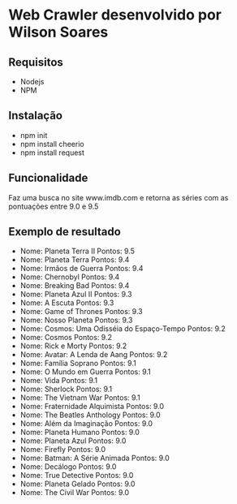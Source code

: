 <h1>Web Crawler desenvolvido por Wilson Soares</h1>

<h2>Requisitos</h2>

<ul>
  <li>Nodejs</li>
  <li>NPM</li>
</ul>

<h2>Instalação</h2>

<ul>
  <li>npm init</li>
  <li>npm install cheerio</li>
  <li>npm install request</li>
</ul>

<h2>Funcionalidade</h2>

<p>Faz uma busca no site www.imdb.com e retorna as séries com as pontuações entre 9.0 e 9.5</p>

<h2>Exemplo de resultado</h2>

<ul>
<li>Nome: Planeta Terra II Pontos: 9.5</li>
<li>Nome: Planeta Terra Pontos: 9.4</li>
<li>Nome: Irmãos de Guerra Pontos: 9.4</li>
<li>Nome: Chernobyl Pontos: 9.4</li>
<li>Nome: Breaking Bad Pontos: 9.4</li>
<li>Nome: Planeta Azul II Pontos: 9.3</li>
<li>Nome: A Escuta Pontos: 9.3</li>
<li>Nome: Game of Thrones Pontos: 9.3</li>
<li>Nome: Nosso Planeta Pontos: 9.3</li>
<li>Nome: Cosmos: Uma Odisséia do Espaço-Tempo Pontos: 9.2</li>
<li>Nome: Cosmos Pontos: 9.2</li>
<li>Nome: Rick e Morty Pontos: 9.2</li>
<li>Nome: Avatar: A Lenda de Aang Pontos: 9.2</li>
<li>Nome: Família Soprano Pontos: 9.1</li>
<li>Nome: O Mundo em Guerra Pontos: 9.1</li>
<li>Nome: Vida Pontos: 9.1</li>
<li>Nome: Sherlock Pontos: 9.1</li>
<li>Nome: The Vietnam War Pontos: 9.1</li>
<li>Nome: Fraternidade Alquimista Pontos: 9.0</li>
<li>Nome: The Beatles Anthology Pontos: 9.0</li>
<li>Nome: Além da Imaginação Pontos: 9.0</li>
<li>Nome: Planeta Humano Pontos: 9.0</li>
<li>Nome: Planeta Azul Pontos: 9.0</li>
<li>Nome: Firefly Pontos: 9.0</li>
<li>Nome: Batman: A Série Animada Pontos: 9.0</li>
<li>Nome: Decálogo Pontos: 9.0</li>
<li>Nome: True Detective Pontos: 9.0</li>
<li>Nome: Planeta Gelado Pontos: 9.0</li>
<li>Nome: The Civil War Pontos: 9.0</li>
</ul>
